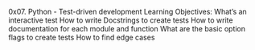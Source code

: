 0x07. Python - Test-driven development
Learning Objectives:
What’s an interactive test
How to write Docstrings to create tests
How to write documentation for each module and function
What are the basic option flags to create tests
How to find edge cases
